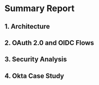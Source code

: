 # Summary Report

## 1. Architecture


## 2. OAuth 2.0 and OIDC Flows


## 3. Security Analysis


## 4. Okta Case Study
